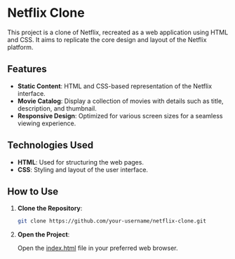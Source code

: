 # Netflix Clone

This project is a clone of Netflix, recreated as a web application using HTML and CSS. It aims to replicate the core design and layout of the Netflix platform.

## Features

- **Static Content**: HTML and CSS-based representation of the Netflix interface.
- **Movie Catalog**: Display a collection of movies with details such as title, description, and thumbnail.
- **Responsive Design**: Optimized for various screen sizes for a seamless viewing experience.

## Technologies Used

- **HTML**: Used for structuring the web pages.
- **CSS**: Styling and layout of the user interface.

## How to Use

1. **Clone the Repository**:

   ```bash
   git clone https://github.com/your-username/netflix-clone.git
2. **Open the Project**:

   Open the [index.html](index.html) file in your preferred web browser.
